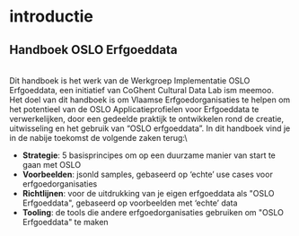 # introductie

## Handboek OSLO Erfgoeddata

\
Dit handboek is het werk van de Werkgroep Implementatie OSLO Erfgoeddata, een initiatief van CoGhent Cultural Data Lab ism meemoo.\
Het doel van dit handboek is om Vlaamse Erfgoedorganisaties te helpen om het potentieel van de OSLO Applicatieprofielen voor Erfgoeddata te verwerkelijken, door een gedeelde praktijk te ontwikkelen rond de creatie, uitwisseling en het gebruik van “OSLO erfgoeddata”. In dit handboek vind je in de nabije toekomst de volgende zaken terug:\


* **Strategie**: 5 basisprincipes om op een duurzame manier van start te gaan met OSLO
* **Voorbeelden**: jsonld samples, gebaseerd op ‘echte’ use cases voor erfgoedorganisaties
* **Richtlijnen**: voor de uitdrukking van je eigen erfgoeddata als "OSLO Erfgoeddata", gebaseerd op voorbeelden met ‘echte’ data
* **Tooling**: de tools die andere erfgoedorganisaties gebruiken om "OSLO Erfgoeddata" te maken

\
&#x20;
